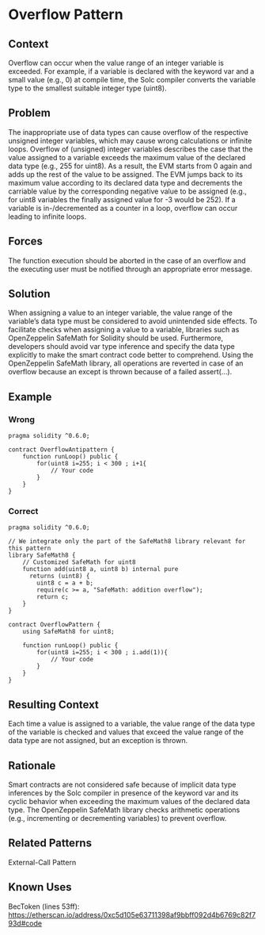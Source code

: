 # Overflow Pattern
## Context
Overflow can occur when the value range of an integer variable is exceeded. For example, if a variable is declared with the keyword var and a small value (e.g., 0) at compile time, the Solc compiler converts the variable type to the smallest suitable integer type (uint8).

## Problem
The inappropriate use of data types can cause overflow of the respective unsigned integer variables, which may cause wrong calculations or infinite loops. Overflow of (unsigned) integer variables describes the case that the value assigned to a variable exceeds the maximum value of the declared data type (e.g., 255 for uint8). As a result, the EVM starts from 0 again and adds up the rest of the value to be assigned. The EVM jumps back to its maximum value according to its declared data type and decrements the carriable value by the corresponding negative value to be assigned (e.g., for uint8 variables the finally assigned value for -3 would be 252). If a variable is in-/decremented as a counter in a loop, overflow can occur leading to infinite loops.

## Forces
The function execution should be aborted in the case of an overflow and the executing user must be notified through an appropriate error message.

## Solution
When assigning a value to an integer variable, the value range of the variable’s data type must be considered to avoid unintended side effects. To facilitate checks when assigning a value to a variable, libraries such as OpenZeppelin SafeMath for Solidity should be used. Furthermore, developers should avoid var type inference and specify the data type explicitly to make the smart contract code better to comprehend. Using the OpenZeppelin SafeMath library, all operations are reverted in case of an overflow because an except is thrown because of a failed assert(…).

## Example

### Wrong
```Solidity 
pragma solidity ^0.6.0;

contract OverflowAntipattern {
    function runLoop() public {
        for(uint8 i=255; i < 300 ; i+1{
            // Your code
        }
    }
}

```
### Correct
```Solidity 
pragma solidity ^0.6.0;

// We integrate only the part of the SafeMath8 library relevant for this pattern 
library SafeMath8 {
    // Customized SafeMath for uint8
    function add(uint8 a, uint8 b) internal pure
      returns (uint8) {
        uint8 c = a + b;
        require(c >= a, "SafeMath: addition overflow");
        return c;
    }
}

contract OverflowPattern {
    using SafeMath8 for uint8;
       
    function runLoop() public {
        for(uint8 i=255; i < 300 ; i.add(1)){
            // Your code
        }
    }
}
```
## Resulting Context
Each time a value is assigned to a variable, the value range of the data type of the variable is checked and values that exceed the value range of the data type are not assigned, but an exception is thrown.
## Rationale
Smart contracts are not considered safe because of implicit data type inferences by the Solc compiler in presence of the keyword var and its cyclic behavior when exceeding the maximum values of the declared data type. The OpenZeppelin SafeMath library checks arithmetic operations (e.g., incrementing or decrementing variables) to prevent overflow.
## Related Patterns
External-Call Pattern
## Known Uses
BecToken (lines 53ff): https://etherscan.io/address/0xc5d105e63711398af9bbff092d4b6769c82f793d#code
